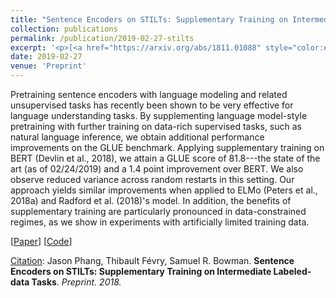 ```yaml
---
title: "Sentence Encoders on STILTs: Supplementary Training on Intermediate Labeled-data Tasks"
collection: publications
permalink: /publication/2019-02-27-stilts
excerpt: '<p>[<a href="https://arxiv.org/abs/1811.01088" style="color:#51ADC8;">Paper</a>] [<a href="https://github.com/zphang/bert_on_stilts" style="color:#51ADC8;">Code</a>] - <a href="/publication/2019-02-27-stilts" style="color:#51ADC8;">Abstract</a><br /><u>Citation</u>: Jason Phang, Thibault Févry, Samuel R. Bowman. <b>Sentence Encoders on STILTs: Supplementary Training on Intermediate Labeled-data Tasks</b>. <i>Preprint. 2018.</i></p>'
date: 2019-02-27
venue: 'Preprint'
---
```


Pretraining sentence encoders with language modeling and related unsupervised tasks has recently been shown to be very effective for language understanding tasks. By supplementing language model-style pretraining with further training on data-rich supervised tasks, such as natural language inference, we obtain additional performance improvements on the GLUE benchmark. Applying supplementary training on BERT (Devlin et al., 2018), we attain a GLUE score of 81.8---the state of the art (as of 02/24/2019) and a 1.4 point improvement over BERT. We also observe reduced variance across random restarts in this setting. Our approach yields similar improvements when applied to ELMo (Peters et al., 2018a) and Radford et al. (2018)'s model. In addition, the benefits of supplementary training are particularly pronounced in data-constrained regimes, as we show in experiments with artificially limited training data.

[<a href="https://arxiv.org/abs/1811.01088">Paper</a>]
[<a href="https://github.com/zphang/bert_on_stilts/">Code</a>]

<u>Citation</u>: Jason Phang, Thibault Févry, Samuel R. Bowman. <b>Sentence Encoders on STILTs: Supplementary Training on Intermediate Labeled-data Tasks</b>. <i>Preprint. 2018.</i>